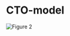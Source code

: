 # CTO-model

![Figure 2](https://github.com/FSciencer/CTO-model/assets/143240318/1f744056-12bb-47a8-bff5-d25c3cac1699)
